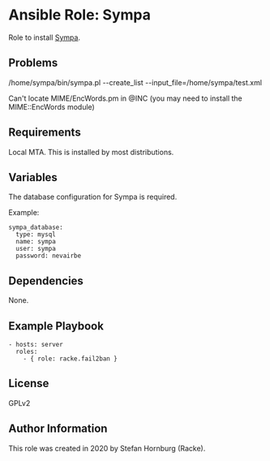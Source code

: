 # Ansible Role: Sympa

Role to install [Sympa](https://github.com/sympa-community).

## Problems

 /home/sympa/bin/sympa.pl --create_list --input_file=/home/sympa/test.xml

Can't locate MIME/EncWords.pm in @INC (you may need to install the
MIME::EncWords module) 

## Requirements

Local MTA. This is installed by most distributions.

## Variables

The database configuration for Sympa is required.

Example:

    sympa_database:
      type: mysql
      name: sympa
      user: sympa
      password: nevairbe

## Dependencies

None.

## Example Playbook

    - hosts: server
      roles:
        - { role: racke.fail2ban }

## License

GPLv2

## Author Information

This role was created in 2020 by Stefan Hornburg (Racke).
